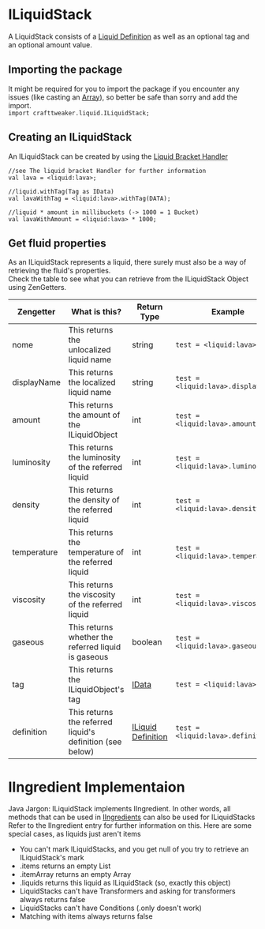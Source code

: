 # ILiquidStack

A LiquidStack consists of a [Liquid Definition](/Vanilla/Liquids/ILiquidDefinition/) as well as an optional tag and an optional amount value.

## Importing the package
It might be required for you to import the package if you encounter any issues (like casting an [Array](/AdvancedFunctions/Arrays_and_Loops/)), so better be safe than sorry and add the import.  
`import crafttweaker.liquid.ILiquidStack;`

## Creating an ILiquidStack
An ILiquidStack can be created by using the [Liquid Bracket Handler](/Vanilla/Brackets/Bracket_Liquid/)


```zenscript
//see The liquid bracket Handler for further information
val lava = <liquid:lava>;

//liquid.withTag(Tag as IData)
val lavaWithTag = <liquid:lava>.withTag(DATA);

//liquid * amount in millibuckets (-> 1000 = 1 Bucket)
val lavaWithAmount = <liquid:lava> * 1000;
```

## Get fluid properties
As an ILiquidStack represents a liquid, there surely must also be a way of retrieving the fluid's properties.  
Check the table to see what you can retrieve from the ILiquidStack Object using ZenGetters.

| Zengetter   | What is this?                                             | Return Type                                               | Example                                   |
| ----------- | --------------------------------------------------------- | --------------------------------------------------------- | ----------------------------------------- |
| nome        | This returns the unlocalized liquid name                  | string                                                    | `test = <liquid:lava>.name;`        |
| displayName | This returns the localized liquid name                    | string                                                    | `test = <liquid:lava>.displayName;` |
| amount      | This returns the amount of the ILiquidObject              | int                                                       | `test = <liquid:lava>.amount;`      |
| luminosity  | This returns the luminosity of the referred liquid        | int                                                       | `test = <liquid:lava>.luminosity;`  |
| density     | This returns the density of the referred liquid           | int                                                       | `test = <liquid:lava>.density;`     |
| temperature | This returns the temperature of the referred liquid       | int                                                       | `test = <liquid:lava>.temperature;` |
| viscosity   | This returns the viscosity of the referred liquid         | int                                                       | `test = <liquid:lava>.viscosity;`   |
| gaseous     | This returns whether the referred liquid is gaseous       | boolean                                                   | `test = <liquid:lava>.gaseous;`     |
| tag         | This returns the ILiquidObject's tag                      | [IData](/Vanilla/Data/IData/)                             | `test = <liquid:lava>.tag;`         |
| definition  | This returns the referred liquid's definition (see below) | [ILiquid Definition](/Vanilla/Liquids/ILiquidDefinition/) | `test = <liquid:lava>.definition;`  |

# IIngredient Implementaion
Java Jargon: ILiquidStack implements IIngredient. In other words, all methods that can be used in [IIngredients](/Vanilla/Variable_Types/IIngredient/) can also be used for ILiquidStacks Refer to the IIngredient entry for further information on this. Here are some special cases, as liquids just aren't items

* You can't mark ILiquidStacks, and you get null of you try to retrieve an ILiquidStack's mark
* .items returns an empty List
* .itemArray returns an empty Array
* .liquids returns this liquid as ILiquidStack (so, exactly this object)
* LiquidStacks can't have Transformers and asking for transformers always returns false
* LiquidStacks can't have Conditions (.only doesn't work)
* Matching with items always returns false